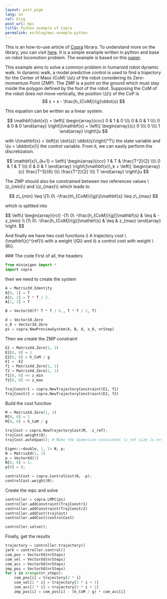 ```yaml
---
layout: post_page
lang: en
ref: blog
post_url: mpc
title: Python example of Copra
permalink: en/blog/mpc-example-python
---
```


This is an how-to-use article of [Copra](https://github.com/vsamy/Copra) library.
To understand more on the library, you can visit [here]({{site.url}}/en/git-repository/mpc).
It is a simple example written in python and base on robot locomotion problem.
The example is based on this [paper](https://hal.inria.fr/inria-00390462/document).
<!--more-->

This example aims to solve a common problem in humanoid robot dynamic walk.
In dynamic walk, a model predictive control is used to find a trajectory for the Center of Mass (CoM) \\(s\\) of the robot considering its Zero-momentum Point (ZMP). 
The ZMP is a point on the ground which must stay inside the polygon defined by the foot of the robot. 
Supposing the CoM of the robot does not move vertically, the position \\(z\\) of the CoP is
$$
    z = s - \frac{h_{CoM}}{g}\ddot{s}
$$

This equation can be written as a linear system.

$$
    \mathbf{\dot{x}} = 
    \left\[
        \begin{array}{ccc}
            0 & 1 & 0 \\\\
            0 & 0 & 1 \\\\
            0 & 0 & 0
        \end{array}
    \right\]\mathbf{x} +
    \left\[
        \begin{array}{c}
            0 \\\\
            0 \\\\
            1
        \end{array}
    \right\]u
$$

with \\(\mathbf{x} = \left\[s\ \dot{s}\ \ddot{s}\right\]^T\\) the state variable 
and \\(u = \dddot{x}\\) the control variable.
From it, we can easily perform the discretization.

$$
    \mathbf{x}\_{k+1} = 
    \left\[
        \begin{array}{ccc}
            1 & T & \frac{T^2}{2} \\\\
            0 & 1 & T \\\\
            0 & 0 & 1
        \end{array}
    \right\]\mathbf{x}\_k +
    \left\[
        \begin{array}{c}
            \frac{T^3}{6} \\\\
            \frac{T^2}{2} \\\\
            T
        \end{array}
    \right\]u
$$

The ZMP should also be constrained between two references values \\(z\_{min}\\) and \\(z\_{max}\\)
which leads to

$$
    z\_{min} \leq \[1\ 0\ -\frac{h\_{CoM}}{g}\]\mathbf{s} \leq z\_{max}
$$

which is splitted into

$$
    \left\\{
        \begin{array}{rcl}
            -\[1\ 0\ -\frac{h\_{CoM}}{g}\]\mathbf{s} & \leq & -z\_{min} \\\\
            \[1\ 0\ -\frac{h\_{CoM}}{g}\]\mathbf{s}  & \leq & z\_{max}
        \end{array}
    \right.
$$

And finally we have two cost functions i) A trajectory cost \\(\mathbf{z}^{ref}\\) with a weight \\(Q\\) and ii) a control cost with weight \\(R\\).

### The code
First of all, the headers

```python
from minieigen import *
import copra
```

then we need to create the system

```python
A = Matrix3d.Identity
A[0, 1] = T
A[0, 2] = T * T / 2.
A[1, 2] = T

B = Vector3d(T* T * T / 6., T * T / 2, T)

d = Vector3d.Zero
x_0 = Vector3d.Zero
ps = copra.NewPreviewSystem(A, B, d, x_0, nrStep)
```

Then we create the ZMP constraint 

```python
E2 = MatrixXd.Zero(1, 3)
E2[0, 0] = 1
E2[0, 0] = h_CoM / g
E1 = -E2
f1 = MatrixXd.Zero(1, 1)
f2 = MatrixXd.Zero(1, 1)
f1[0, 0] << z_min 
f2[0, 0] << z_max

TrajConstr1 = copra.NewTrajectoryConstraint(E1, f1)
TrajConstr2 = copra.NewTrajectoryConstraint(E2, f2)
```

Build the cost function

```python
M = MatrixXd.Zero(1, 3)
M[0, 0] = 1
M[0, 0] = h_CoM / g

trajCost = copra.NewTrajectoryCost(M, -z_ref);
trajCost.weight(Q);
trajCost.autoSpan(); # Make the dimension consistent (z_ref size is nrSteps)

Eigen::<double, 1, 1> N, p;
N = MatrixXd(1, 1)
p = VectorXd(1)
N[0, 0] = 1;
p[0] = 0;

controlCost = copra.ControlCost(N, -p);
controlCost.weight(R);
```

Create the mpc and solve

```python
controller = copra.LMPC(ps)
controller.addConstraint(TrajConstr1)
controller.addConstraint(TrajConstr2)
controller.addCost(trajCost)
controller.addCost(controlCost)

controller.solve();
```

Finally, get the results

```python
trajectory = controller.trajectory()
jerk = controller.control()
com_pos = VectorXd(nrSteps)
com_vel = VectorXd(nrSteps)
com_acc = VectorXd(nrSteps)
zmp_pos = VectorXd(nrSteps)
for i in xrange(nr_steps):
    com_pos[i] = trajectory[3 * i]
    com_vel[2 * i] = trajectory[3 * i + 1]
    com_acc[2 * i] = trajectory[3 * i + 2]
    zmp_pos[i] = com_pos[i] - (h_CoM / g) * com_acc[i]
```
